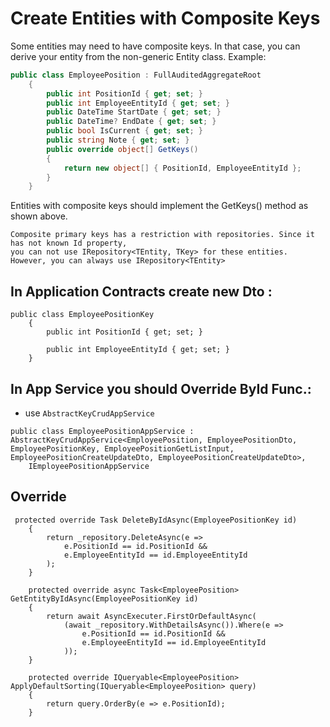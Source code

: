 
# Create Entities with Composite Keys

Some entities may need to have composite keys. In that case, you can derive your entity from the non-generic Entity class. Example:


```c#
public class EmployeePosition : FullAuditedAggregateRoot
    {
        public int PositionId { get; set; }
        public int EmployeeEntityId { get; set; }
        public DateTime StartDate { get; set; }
        public DateTime? EndDate { get; set; }
        public bool IsCurrent { get; set; }
        public string Note { get; set; }
        public override object[] GetKeys()
        {
            return new object[] { PositionId, EmployeeEntityId };
        }
    }
```


Entities with composite keys should implement the GetKeys() method as shown above.

```
Composite primary keys has a restriction with repositories. Since it has not known Id property, 
you can not use IRepository<TEntity, TKey> for these entities. However, you can always use IRepository<TEntity>
```


## In Application Contracts create new Dto :

```
public class EmployeePositionKey
    {
        public int PositionId { get; set; }

        public int EmployeeEntityId { get; set; }
    }
```   

## In App Service you should Override ById Func.:

* use ```AbstractKeyCrudAppService``` 

```
public class EmployeePositionAppService : AbstractKeyCrudAppService<EmployeePosition, EmployeePositionDto, EmployeePositionKey, EmployeePositionGetListInput, EmployeePositionCreateUpdateDto, EmployeePositionCreateUpdateDto>,
    IEmployeePositionAppService
 ```

## Override

```
 protected override Task DeleteByIdAsync(EmployeePositionKey id)
    {
        return _repository.DeleteAsync(e =>
            e.PositionId == id.PositionId &&
            e.EmployeeEntityId == id.EmployeeEntityId
        );
    }

    protected override async Task<EmployeePosition> GetEntityByIdAsync(EmployeePositionKey id)
    {
        return await AsyncExecuter.FirstOrDefaultAsync(
            (await _repository.WithDetailsAsync()).Where(e =>
                e.PositionId == id.PositionId &&
                e.EmployeeEntityId == id.EmployeeEntityId
            ));
    }

    protected override IQueryable<EmployeePosition> ApplyDefaultSorting(IQueryable<EmployeePosition> query)
    {
        return query.OrderBy(e => e.PositionId);
    }

```